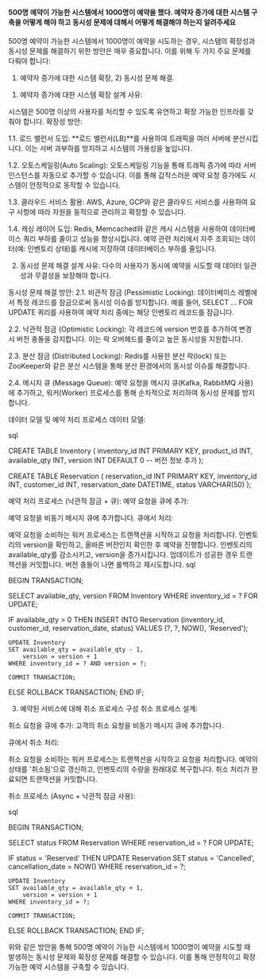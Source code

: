 #### 500명 예약이 가능한 시스템에서 1000명이 예약을 했다. 예약자 증가에 대한 시스템 구축을 어떻게 해야 하고 동시성 문제에 대해서 어떻게 해결해야 하는지 알려주세요

500명 예약이 가능한 시스템에서 1000명이 예약을 시도하는 경우, 시스템의 확장성과 동시성 문제를 해결하기 위한 방안은 매우 중요합니다. 이를 위해 두 가지 주요 문제를 다뤄야 합니다: 
1) 예약자 증가에 대한 시스템 확장, 2) 동시성 문제 해결.

1. 예약자 증가에 대한 시스템 확장
설계 사유:

시스템은 500명 이상의 사용자를 처리할 수 있도록 유연하고 확장 가능한 인프라를 갖춰야 합니다.
확장성 방안:

1.1. 로드 밸런서 도입:
**로드 밸런서(LB)**를 사용하여 트래픽을 여러 서버에 분산시킵니다. 이는 서버 과부하를 방지하고 시스템의 가용성을 높입니다.

1.2. 오토스케일링(Auto Scaling):
오토스케일링 기능을 통해 트래픽 증가에 따라 서버 인스턴스를 자동으로 추가할 수 있습니다. 이를 통해 갑작스러운 예약 요청 증가에도 시스템이 안정적으로 동작할 수 있습니다.

1.3. 클라우드 서비스 활용:
AWS, Azure, GCP와 같은 클라우드 서비스를 사용하여 요구 사항에 따라 자원을 동적으로 관리하고 확장할 수 있습니다.

1.4. 캐싱 레이어 도입:
Redis, Memcached와 같은 캐시 시스템을 사용하여 데이터베이스 쿼리 부하를 줄이고 성능을 향상시킵니다. 예약 관련 처리에서 자주 조회되는 데이터(예: 인벤토리 상태)를 캐시에 저장하여 데이터베이스 부하를 줄입니다.

2. 동시성 문제 해결
설계 사유:
다수의 사용자가 동시에 예약을 시도할 때 데이터 일관성과 무결성을 보장해야 합니다.

동시성 문제 해결 방안:
2.1. 비관적 잠금 (Pessimistic Locking):
데이터베이스 레벨에서 특정 레코드를 잠금으로써 동시성 이슈를 방지합니다. 예를 들어, SELECT ... FOR UPDATE 쿼리를 사용하여 예약 처리 중에는 해당 인벤토리 레코드를 잠급니다.

2.2. 낙관적 잠금 (Optimistic Locking):
각 레코드에 version 번호를 추가하여 변경 시 버전 충돌을 감지합니다. 이는 락 오버헤드를 줄이고 높은 동시성을 지원합니다.

2.3. 분산 잠금 (Distributed Locking):
Redis를 사용한 분산 락(lock) 또는 ZooKeeper와 같은 분산 시스템을 통해 분산 환경에서의 동시성 이슈를 해결합니다.

2.4. 메시지 큐 (Message Queue):
예약 요청을 메시지 큐(Kafka, RabbitMQ 사용)에 추가하고, 워커(Worker) 프로세스를 통해 순차적으로 처리하여 동시성 문제를 방지합니다.

데이터 모델 및 예약 처리 프로세스
데이터 모델:

sql 

CREATE TABLE Inventory (
    inventory_id INT PRIMARY KEY,
    product_id INT,
    available_qty INT,
    version INT DEFAULT 0 -- 버전 정보 추가
);

CREATE TABLE Reservation (
    reservation_id INT PRIMARY KEY,
    inventory_id INT,
    customer_id INT,
    reservation_date DATETIME,
    status VARCHAR(50)
);

예약 처리 프로세스 (낙관적 잠금 + 큐):
예약 요청을 큐에 추가:

예약 요청을 비동기 메시지 큐에 추가합니다.
큐에서 처리:

예약 요청을 소비하는 워커 프로세스는 트랜잭션을 시작하고 요청을 처리합니다.
인벤토리의 version을 확인하고, 올바른 버전인지 확인한 후 예약을 진행합니다.
인벤토리의 available_qty를 감소시키고, version을 증가시킵니다.
업데이트가 성공한 경우 트랜잭션을 커밋합니다. 버전 충돌이 나면 롤백하고 재시도합니다.
sql 

BEGIN TRANSACTION;

SELECT available_qty, version FROM Inventory WHERE inventory_id = ? FOR UPDATE;

IF available_qty > 0 THEN
    INSERT INTO Reservation (inventory_id, customer_id, reservation_date, status) 
    VALUES (?, ?, NOW(), 'Reserved');

    UPDATE Inventory
    SET available_qty = available_qty - 1,
        version = version + 1
    WHERE inventory_id = ? AND version = ?;

    COMMIT TRANSACTION;
ELSE
    ROLLBACK TRANSACTION;
END IF;

3. 예약된 서비스에 대해 취소 프로세스 구성
취소 프로세스 설계:

취소 요청을 큐에 추가:
고객의 취소 요청을 비동기 메시지 큐에 추가합니다.

큐에서 취소 처리:

취소 요청을 소비하는 워커 프로세스는 트랜잭션을 시작하고 요청을 처리합니다.
예약의 상태를 '취소됨'으로 갱신하고, 인벤토리의 수량을 원래대로 복구합니다.
취소 처리가 완료되면 트랜잭션을 커밋합니다.

취소 프로세스 (Async + 낙관적 잠금 사용):

sql 

BEGIN TRANSACTION;

SELECT status FROM Reservation WHERE reservation_id = ? FOR UPDATE;

IF status = 'Reserved' THEN
    UPDATE Reservation
    SET status = 'Cancelled',
        cancellation_date = NOW()
    WHERE reservation_id = ?;

    UPDATE Inventory
    SET available_qty = available_qty + 1,
        version = version + 1
    WHERE inventory_id = ?;

    COMMIT TRANSACTION;
ELSE
    ROLLBACK TRANSACTION;
END IF;

위와 같은 방안을 통해 500명 예약이 가능한 시스템에서 1000명이 예약을 시도할 때 발생하는 동시성 문제와 확장성 문제를 해결할 수 있습니다. 이를 통해 안정적이고 확장 가능한 예약 시스템을 구축할 수 있습니다.
